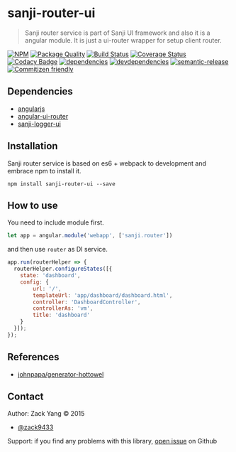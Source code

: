 # sanji-router-ui
> Sanji router service is part of Sanji UI framework and also it is a angular
module. It is just a ui-router wrapper for setup client router.

[sanji-router-ui-icon]: https://nodei.co/npm/sanji-router-ui.png?downloads=true
[sanji-router-ui-url]: https://npmjs.org/package/sanji-router-ui
[quality-badge]: http://npm.packagequality.com/badge/sanji-router-ui.png
[quality-url]: http://packagequality.com/#?package=sanji-router-ui
[travis-build-badge]: https://travis-ci.org/Sanji-IO/sanji-router-ui.svg?branch=master
[travis-build-url]: https://travis-ci.org/Sanji-IO/sanji-router-ui
[sanji-router-ui-coverage-image]: http://codecov.io/github/Sanji-IO/sanji-router-ui/coverage.svg?branch=master
[sanji-router-ui-coverage-url]: http://codecov.io/github/Sanji-IO/sanji-router-ui?branch=master
[sanji-router-ui-codacy-image]: https://api.codacy.com/project/badge/13d7e2e9bf1b40a3bd9a3113c7cea587
[sanji-router-ui-codacy-url]: https://www.codacy.com/public/zack9433/sanji-router-ui.git
[dependencies-image]: https://david-dm.org/Sanji-IO/sanji-router-ui.png
[dependencies-url]: https://david-dm.org/Sanji-IO/sanji-router-ui
[devdependencies-image]: https://david-dm.org/Sanji-IO/sanji-router-ui/dev-status.png
[devdependencies-url]: https://david-dm.org/Sanji-IO/sanji-router-ui#info=devDependencies
[semantic-release-image]: https://img.shields.io/badge/%20%20%F0%9F%93%A6%F0%9F%9A%80-semantic--release-e10079.svg
[semantic-release-url]: https://github.com/semantic-release/semantic-release
[commitizen-image]: https://img.shields.io/badge/commitizen-friendly-brightgreen.svg
[commitizen-url]: http://commitizen.github.io/cz-cli/

[![NPM][sanji-router-ui-icon]][sanji-router-ui-url]
[![Package Quality][quality-badge]][quality-url]
[![Build Status][travis-build-badge]][travis-build-url]
[![Coverage Status][sanji-router-ui-coverage-image]][sanji-router-ui-coverage-url]
[![Codacy Badge][sanji-router-ui-codacy-image]][sanji-router-ui-codacy-url]
[![dependencies][dependencies-image]][dependencies-url]
[![devdependencies][devdependencies-image]][devdependencies-url]
[![semantic-release][semantic-release-image]][semantic-release-url]
[![Commitizen friendly][commitizen-image]][commitizen-url]

## Dependencies
- [angularjs](https://github.com/angular/angular.js)
- [angular-ui-router](https://github.com/angular-ui/ui-router)
- [sanji-logger-ui](https://github.com/Sanji-IO/sanji-logger-ui)

## Installation
Sanji router service is based on es6 + webpack to development and embrace npm to install it.

```shell
npm install sanji-router-ui --save
```

## How to use
You need to include module first.
```javascript
let app = angular.module('webapp', ['sanji.router'])
```
and then use `router` as DI service.
```javascript
app.run(routerHelper => {
  routerHelper.configureStates([{
    state: 'dashboard',
    config: {
        url: '/',
        templateUrl: 'app/dashboard/dashboard.html',
        controller: 'DashboardController',
        controllerAs: 'vm',
        title: 'dashboard'
    }
  }]);
});
```

## References
- [johnpapa/generator-hottowel](https://github.com/johnpapa/generator-hottowel)

## Contact

Author: Zack Yang &copy; 2015

* [@zack9433](https://twitter.com/zack9433)

Support: if you find any problems with this library,
[open issue](https://github.com/Sanji-IO/sanji-router-ui/issues) on Github

